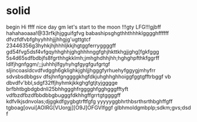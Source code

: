 # solid
begin
Hi
ffff
nice day
gm
let's start
to the moon !!!gty
LFG!!!gjbff
hahahaoaaa!@33rfkjhjgguifgfvg
babashipsghgthhthhhklgggghffffff
dfvzfdfvbfghyyhhhjjjhhgjg'ugttgtcf
23446356g3hyhkjhjhhhljkkjhgtggferryggggff
gd54fvg5dsf4vfgqyhhghhjghghhhnggfghjhkttkhgjjghg[fgkfggg
5s4d65sdfbdbjfs8fgrthhgkklmh;jmhghdhhjhh;hghghpfthkfggrff
ldlfjhgnfggm/;;juhhhjlfgyhyhgfgygfgufgrtgf
sljincoasldcvdfvdggh6gklighkjghljjhgggfyrhuehyfggygjmhyfrr
sdvsbsdbbgsv dfsjhnfgnggggkhgfdkjuhghhghhoiggfggtgfftrbggf
vb dbvdfv'bbl,sdgf32ffjhyhmkjkkghgfgtjtyjgggge
brfbhtbgbdgbdnli25bhhggghfrgggghfgghgggfftyft
vdfbzdfbzdfbbdbbgbugggfdkhhgffgrrtgtggggff
kdfvlkjsdnvolas;djggkdfgygbgtrftfgfg
yyyyyggbhrthbsrthsrthbghffgff
tgboag[ovui[AOIRG[VUorgj][O9J]OFGVIfggf
glbhmoldgmbplp;sdkm;gvs;dsd
f
